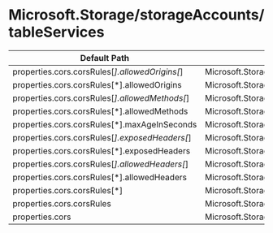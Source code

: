 # Microsoft.Storage/storageAccounts/tableServices

| Default Path | Alias |
|---|---|
| properties.cors.corsRules[*].allowedOrigins[*] | Microsoft.Storage/storageAccounts/tableServices/default.cors.corsRules[*].allowedOrigins[*] |
| properties.cors.corsRules[*].allowedOrigins | Microsoft.Storage/storageAccounts/tableServices/default.cors.corsRules[*].allowedOrigins |
| properties.cors.corsRules[*].allowedMethods[*] | Microsoft.Storage/storageAccounts/tableServices/default.cors.corsRules[*].allowedMethods[*] |
| properties.cors.corsRules[*].allowedMethods | Microsoft.Storage/storageAccounts/tableServices/default.cors.corsRules[*].allowedMethods |
| properties.cors.corsRules[*].maxAgeInSeconds | Microsoft.Storage/storageAccounts/tableServices/default.cors.corsRules[*].maxAgeInSeconds |
| properties.cors.corsRules[*].exposedHeaders[*] | Microsoft.Storage/storageAccounts/tableServices/default.cors.corsRules[*].exposedHeaders[*] |
| properties.cors.corsRules[*].exposedHeaders | Microsoft.Storage/storageAccounts/tableServices/default.cors.corsRules[*].exposedHeaders |
| properties.cors.corsRules[*].allowedHeaders[*] | Microsoft.Storage/storageAccounts/tableServices/default.cors.corsRules[*].allowedHeaders[*] |
| properties.cors.corsRules[*].allowedHeaders | Microsoft.Storage/storageAccounts/tableServices/default.cors.corsRules[*].allowedHeaders |
| properties.cors.corsRules[*] | Microsoft.Storage/storageAccounts/tableServices/default.cors.corsRules[*] |
| properties.cors.corsRules | Microsoft.Storage/storageAccounts/tableServices/default.cors.corsRules |
| properties.cors | Microsoft.Storage/storageAccounts/tableServices/default.cors |

